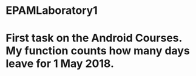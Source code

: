 # EPAMLaboratory1
# First task on the Android Courses. My function counts how many days leave for 1 May 2018.
